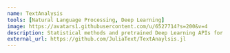 ```yaml
---
name: TextAnalysis
tools: [Natural Language Processing, Deep Learning]
image: https://avatars1.githubusercontent.com/u/6527714?s=200&v=4
description: Statistical methods and pretrained Deep Learning APIs for Text Analysis
external_url: https://github.com/JuliaText/TextAnaylsis.jl
---
```


